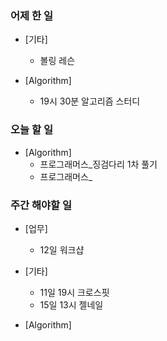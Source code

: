 ### 어제 한 일
- [기타]
	- 볼링 레슨
- [Algorithm]
	
	- 19시 30분 알고리즘 스터디
	
### 오늘 할 일
- [Algorithm]
	- 프로그래머스_징검다리 1차 풀기
	- 프로그래머스_

### 주간 해야할 일
- [업무]
	- 12일 워크샵

- [기타]
	- 11일 19시 크로스핏
	- 15일 13시 젤네일
	
- [Algorithm]
<!--stackedit_data:
eyJoaXN0b3J5IjpbNjg2NDQ3NDc3LC0xMTU2MzgzMTldfQ==
-->